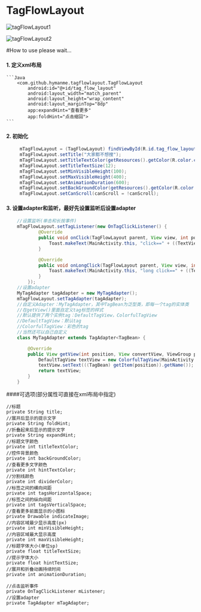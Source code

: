 # TagFlowLayout

![tagFlowLayout1](http://ww2.sinaimg.cn/mw690/005X6W83jw1f7j44gjx2ng308w0dcx6w.gif)

![tagFlowLayout2](http://ww2.sinaimg.cn/mw690/005X6W83gw1f7itnhdmwjj30c00lcjtd.jpg)

#How to use
please wait...

#### 1. 定义xml布局
    ```Java 
        <com.github.hymanme.tagflowlayout.TagFlowLayout
            android:id="@+id/tag_flow_layout"
            android:layout_width="match_parent"
            android:layout_height="wrap_content"
            android:layout_marginTop="8dp"
            app:expandHint="查看更多"
            app:foldHint="点击缩回">
    ```

#### 2. 初始化

```Java
     mTagFlowLayout = (TagFlowLayout) findViewById(R.id.tag_flow_layout);
     mTagFlowLayout.setTitle("大家都不想搜");
     mTagFlowLayout.setTitleTextColor(getResources().getColor(R.color.colorPrimaryDark)
     mTagFlowLayout.setTitleTextSize(12);
     mTagFlowLayout.setMinVisibleHeight(100);
     mTagFlowLayout.setMaxVisibleHeight(400);
     mTagFlowLayout.setAnimationDuration(600);
     mTagFlowLayout.setBackGroundColor(getResources().getColor(R.color.primary_text));
     mTagFlowLayout.setCanScroll(canScroll = !canScroll);
```

#### 3. 设置adapter和监听，最好先设置监听后设置adapter
```Java
    //设置监听(单击和长按事件)
    mTagFlowLayout.setTagListener(new OnTagClickListener() {
            @Override
            public void onClick(TagFlowLayout parent, View view, int position) {
                Toast.makeText(MainActivity.this, "click==" + ((TextView) view).getText(), Toast.LENGTH_SHORT).show();
            }

            @Override
            public void onLongClick(TagFlowLayout parent, View view, int position) {
                Toast.makeText(MainActivity.this, "long click==" + ((TextView) view).getText(), Toast.LENGTH_SHORT).show();
            }
        });
    //设置adapter
    MyTagAdapter tagAdapter = new MyTagAdapter();
    mTagFlowLayout.setTagAdapter(tagAdapter);
    //自定义Adapter：MyTagAdapter，其中TagBean为泛型类，即每一个tag的实体类
    //在getView()里面自定义tag标签的样式
    //默认提供了两个实例tag：DefaultTagView，ColorfulTagView
    //DefaultTagView：默认tag
    //ColorfulTagView：彩色的tag
    //当然还可以自己自定义
    class MyTagAdapter extends TagAdapter<TagBean> {

        @Override
        public View getView(int position, View convertView, ViewGroup parent) {
            DefaultTagView textView = new ColorfulTagView(MainActivity.this);
            textView.setText(((TagBean) getItem(position)).getName());
            return textView;
        }
    }
```

####可选项(部分属性可直接在xml布局中指定)

    //标题
    private String title;
    //展开后显示的提示文字
    private String foldHint;
    //折叠起来后显示的提示文字
    private String expandHint;
    //标题文字颜色
    private int titleTextColor;
    //控件背景颜色
    private int backGroundColor;
    //查看更多文字颜色
    private int hintTextColor;
    //分割线颜色
    private int dividerColor;
    //标签之间的横向间距
    private int tagsHorizontalSpace;
    //标签之间的纵向间距
    private int tagsVerticalSpace;
    //查看更多前面显示的小图标
    private Drawable indicateImage;
    //内容区域最少显示高度(px)
    private int minVisibleHeight;
    //内容区域最大显示高度
    private int maxVisibleHeight;
    //标题字体大小(单位sp)
    private float titleTextSize;
    //提示字体大小
    private float hintTextSize;
    //展开和折叠动画持续时间
    private int animationDuration;

    //点击监听事件
    private OnTagClickListener mListener;
    //设置adapter
    private TagAdapter mTagAdapter;
